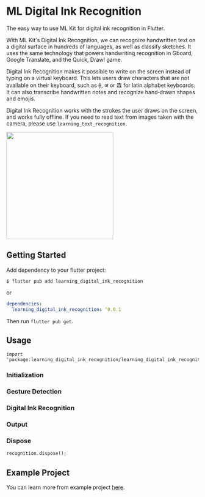 # ML Digital Ink Recognition

The easy way to use ML Kit for digital ink recognition in Flutter.

With ML Kit's Digital Ink Recognition, we can recognize handwritten text on a digital surface in hundreds of languages, as well as classify sketches. It uses the same technology that powers handwriting recognition in Gboard, Google Translate, and the Quick, Draw! game.

Digital Ink Recognition makes it possible to write on the screen instead of typing on a virtual keyboard. This lets users draw characters that are not available on their keyboard, such as ệ, अ or 森 for latin alphabet keyboards. It can also transcribe handwritten notes and recognize hand‑drawn shapes and emojis.

Digital Ink Recognition works with the strokes the user draws on the screen, and works fully offline. If you need to read text from images taken with the camera, please use `learning_text_recognition`.

<img src="https://github.com/salkuadrat/learning/raw/master/packages/learning_digital_ink_recognition/screenshot.png" width="280">

## Getting Started

Add dependency to your flutter project:

```
$ flutter pub add learning_digital_ink_recognition
```

or

```yaml
dependencies:
  learning_digital_ink_recognition: ^0.0.1
```

Then run `flutter pub get`.

## Usage

```
import 'package:learning_digital_ink_recognition/learning_digital_ink_recognition.dart';
```

### Initialization 

### Gesture Detection

### Digital Ink Recognition

### Output

### Dispose

```dart
recognition.dispose();
```

## Example Project

You can learn more from example project [here](example).

